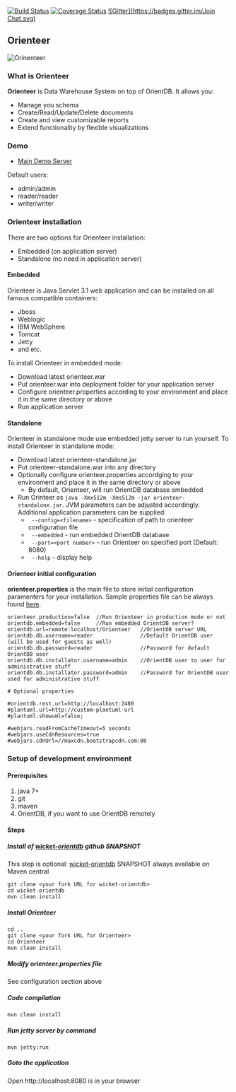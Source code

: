 [![Build Status](https://travis-ci.org/OrienteerDW/Orienteer.svg?branch=master)](https://travis-ci.org/OrienteerDW/Orienteer) [![Coverage Status](https://img.shields.io/coveralls/OrienteerDW/Orienteer.svg)](https://coveralls.io/r/OrienteerDW/Orienteer)  [![Gitter](https://badges.gitter.im/Join Chat.svg)](https://gitter.im/OrienteerDW/Orienteer?utm_source=badge&utm_medium=badge&utm_campaign=pr-badge)

## Orienteer
![Orinenteer](http://orienteer.org/images/orienteer.png)

### What is Orienteer 

**Orienteer** is Data Warehouse System on top of OrientDB. It allows you:

* Manage you schema
* Create/Read/Update/Delete documents
* Create and view customizable reports
* Extend functionality by flexible visualizations

### Demo

- [Main Demo Server](http://demo.orienteer.org)

Default users:
- admin/admin
- reader/reader
- writer/writer

### Orienteer installation

There are two options for Orienteer installation:

- Embedded (on application server)
- Standalone (no need in application server)

#### Embedded

Orienteer is Java Servlet 3.1 web application and can be installed on all famous compatible containers:

- Jboss
- Weblogic
- IBM WebSphere
- Tomcat
- Jetty
- and etc.

To install Orienteer in embedded mode:
- Download latest orienteer.war
- Put orienteer.war into deployment folder for your application server
- Configure orienteer.properties according to your environment and place it in the same directory or above
- Run application server

#### Standalone

Orienteer in standalone mode use embedded jetty server to run yourself. To install Orienteer in standalone mode:
- Download latest orienteer-standalone.jar
- Put orienteer-standalone.war into any directory
- Optionally configure orienteer.properties accordging to your environment and place it in the same directory or above
  - By default, Orienteer, will run OrientDB database embedded
- Run Orinteer as ```java -Xmx512m -Xms512m -jar orienteer-standalone.jar```. JVM parameters can be adjusted accordingly. Additional application parameters can be supplied:
  - ``` --config=<filename>``` - specification of path to orienteer configuration file
  - ``` --embedded``` - run embedded OrientDB database
  - ``` --port=<port number>``` - run Orienteer on specified port (Default: 8080)
  - ``` --help``` - display help

#### Orienteer initial configuration

**orienteer.properties** is the main file to store initial configuration paramenters for your installation. Sample properties file can be always found [here](https://github.com/OrienteerDW/Orienteer/blob/master/orienteer.properties.sample).

```properties
orienteer.production=false  //Run Orienteer in production mode or not
orientdb.embedded=false     //Run embedded OrientDB server?
orientdb.url=remote:localhost/Orienteer   //OrientDB server URL
orientdb.db.username=reader               //Default OrientDB user (will be used for guests as well)
orientdb.db.password=reader               //Password for default OrientDB user
orientdb.db.installator.username=admin    //OrientDB user to user for administrative stuff
orientdb.db.installator.password=admin    //Password for OrientDB user used for administrative stuff

# Optional properties

#orientdb.rest.url=http://localhost:2480
#plantuml.url=http://custom-plantuml-url
#plantuml.showuml=false;

#webjars.readFromCacheTimeout=5 seconds
#webjars.useCdnResources=true
#webjars.cdnUrl=//maxcdn.bootstrapcdn.com:80
```

### Setup of development environment 

#### Prerequisites
1. java 7+
2. git
3. maven
4. OrientDB, if you want to use OrientDB remotely

#### Steps

##### Install of [wicket-orientdb](https://github.com/OrienteerDW/wicket-orientdb) github SNAPSHOT

This step is optional: [wicket-orientdb](https://github.com/OrienteerDW/wicket-orientdb) SNAPSHOT always available on Maven central

```
git clone <your fork URL for wicket-orientdb>
cd wicket-orientdb
mvn clean install
```

##### Install Orienteer
```
cd ..
git clone <your fork URL for Orienteer>
cd Orienteer
mvn clean install
```
##### Modify orienteer.properties file
See configuration section above

##### Code compilation
```
mvn clean install
```
##### Run jetty server by command
```
mvn jetty:run
```
##### Goto the application
Open http://localhost:8080 is in your browser

